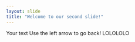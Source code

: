 ```yaml
---
layout: slide
title: "Welcome to our second slide!"
---
```

Your text
Use the left arrow to go back! LOLOLOLO

